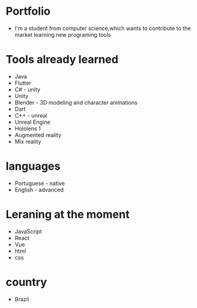 # Portfolio

* I'm a student from computer science,which wants to contribute to the market learning new programing tools

# Tools already learned

* Java
* Flutter
* C# - unity
* Unity
* Blender - 3D modeling and character animations 
* Dart
* C++ - unreal
* Unreal Engine
* Hololens 1
* Augmented reality
* Mix reality

# languages
 * Portuguese - native
 * English - advanced

# Leraning at the moment 

 * JavaScript
 * React
 * Vue
 * html
 * css

# country 
 * Brazil
 
